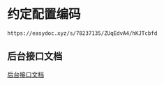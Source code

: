 # 约定配置编码

```
https://easydoc.xyz/s/78237135/ZUqEdvA4/hKJTcbfd
```

## 后台接口文档

[后台接口文档](https://easydoc.xyz/s/78237135/ZUqEdvA4/hKJTcbfd)



